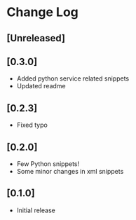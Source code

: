 # Change Log

## [Unreleased]

## [0.3.0]
- Added python service related snippets
- Updated readme

## [0.2.3]
- Fixed typo

## [0.2.0]
- Few Python snippets!
- Some minor changes in xml snippets

## [0.1.0]
- Initial release